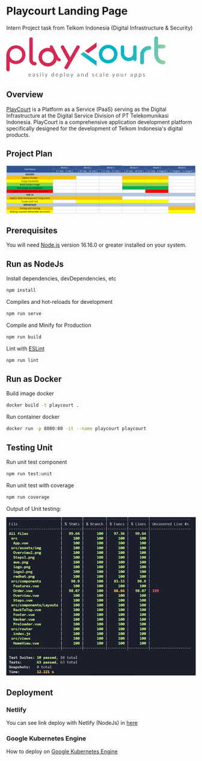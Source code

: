 # Playcourt Landing Page

Intern Project task from Telkom Indonesia (Digital Infrastructure & Security)

![logo](src/assets/img/logo.png)

## Overview

[PlayCourt](https://playcourt.id/) is a Platform as a Service (PaaS) serving as the Digital Infrastructure at the Digital Service Division of PT Telekomunikasi Indonesia. PlayCourt is a comprehensive application development platform specifically designed for the development of Telkom Indonesia's digital products.

## Project Plan

![Project Plan](src/assets/img/documentation/Project_Plan.png)

## Prerequisites

You will need [Node.js](https://nodejs.org/ja/blog/release/v16.16.0) version 16.16.0 or greater installed on your system.

## Run as NodeJs

Install dependencies, devDependencies, etc
```sh
npm install
```

Compiles and hot-reloads for development
```sh
npm run serve
```

Compile and Minify for Production
```sh
npm run build
```

Lint with [ESLint](https://eslint.org/)
```sh
npm run lint
```

## Run as Docker

Build image docker
```sh
docker build -t playcourt .
```

Run container docker    
```sh
docker run -p 8080:80 -it --name playcourt playcourt
```

## Testing Unit

Run unit test component
```sh
npm run test:unit
```

Run unit test with coverage
```sh
npm run coverage
```

Output of Unit testing:

![Output Testing](src/assets/img/documentation/Testing.png)

## Deployment

### Netlify

You can see link deploy with Netlify (NodeJs) in [here](https://playcourt.netlify.app/)

### Google Kubernetes Engine

How to deploy on [Google Kubernetes Engine](https://github.com/hibrizys/landing-page-playcourt/blob/main/k8s/deploy.md)

